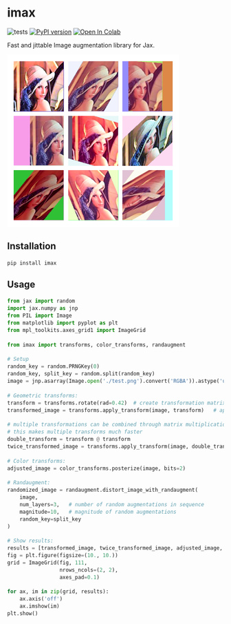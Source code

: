 # imax
![tests](https://github.com/4rtemi5/imax/workflows/tests/badge.svg)
[![PyPI version](https://img.shields.io/pypi/v/imax.svg)](https://pypi.python.org/pypi/imax/)
[![Open In Colab](https://colab.research.google.com/assets/colab-badge.svg)](https://colab.research.google.com/drive/112GaTnKDi-54eUIoXCREOZ_GuPAKNish?usp=sharing)

Fast and jittable Image augmentation library for Jax.

![sample_images](https://raw.githubusercontent.com/4rtemi5/imax/master/images/samples.png)

## Installation

```bash
pip install imax
```

## Usage

```python
from jax import random
import jax.numpy as jnp
from PIL import Image
from matplotlib import pyplot as plt
from mpl_toolkits.axes_grid1 import ImageGrid

from imax import transforms, color_transforms, randaugment

# Setup
random_key = random.PRNGKey(0)
random_key, split_key = random.split(random_key)
image = jnp.asarray(Image.open('./test.png').convert('RGBA')).astype('uint8')

# Geometric transforms:
transform = transforms.rotate(rad=0.42)  # create transformation matrix
transformed_image = transforms.apply_transform(image, transform)   # apply transformation

# multiple transformations can be combined through matrix multiplication
# this makes multiple transforms much faster
double_transform = transform @ transform
twice_transformed_image = transforms.apply_transform(image, double_transform)

# Color transforms:
adjusted_image = color_transforms.posterize(image, bits=2)

# Randaugment:
randomized_image = randaugment.distort_image_with_randaugment(
    image,
    num_layers=3,   # number of random augmentations in sequence
    magnitude=10,   # magnitude of random augmentations
    random_key=split_key
)

# Show results:
results = [transformed_image, twice_transformed_image, adjusted_image, randomized_image]
fig = plt.figure(figsize=(10., 10.))
grid = ImageGrid(fig, 111,
                 nrows_ncols=(2, 2),
                 axes_pad=0.1)

for ax, im in zip(grid, results):
    ax.axis('off')
    ax.imshow(im)
plt.show()
```